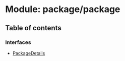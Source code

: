 # Module: package/package

## Table of contents

### Interfaces

- [PackageDetails](../interfaces/package_package.PackageDetails)
